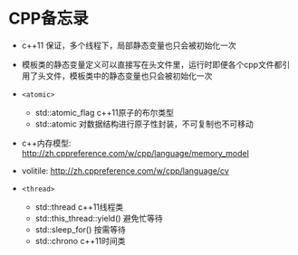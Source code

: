 # CPP备忘录

- c++11 保证，多个线程下，局部静态变量也只会被初始化一次

- 模板类的静态变量定义可以直接写在头文件里，运行时即便各个cpp文件都引用了头文件，模板类中的静态变量也只会被初始化一次

- `<atomic>`
	- std::atomic_flag c++11原子的布尔类型
	- std::atomic 对数据结构进行原子性封装，不可复制也不可移动


- c++内存模型: http://zh.cppreference.com/w/cpp/language/memory_model
- volitile: http://zh.cppreference.com/w/cpp/language/cv


- `<thread>`
	- std::thread c++11线程类
	- std::this_thread::yield() 避免忙等待
	- std::sleep_for() 按需等待
	- std::chrono c++11时间类


